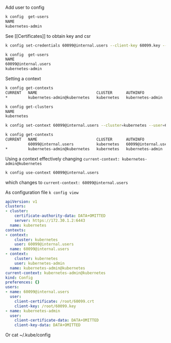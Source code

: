 Add user to config
```bash
k config  get-users
NAME
kubernetes-admin
```

See [[Certificates]] to obtain key and csr
```bash
k config set-credentials 60099@internal.users --client-key 60099.key --client-certificate 60099.crt
```

```bash
k config  get-users
NAME
60099@internal.users
kubernetes-admin
```

Setting a context
```bash
k config get-contexts
CURRENT   NAME                          CLUSTER      AUTHINFO           NAMESPACE
*         kubernetes-admin@kubernetes   kubernetes   kubernetes-admin

k config get-clusters
NAME
kubernetes
```

```bash
k config set-context 60099@internal.users --cluster=kubernetes --user=60099@internal.users
```

```bash
k config get-contexts
CURRENT   NAME                          CLUSTER      AUTHINFO               NAMESPACE
          60099@internal.users          kubernetes   60099@internal.users   
*         kubernetes-admin@kubernetes   kubernetes   kubernetes-admin
```

Using a context effectively changing `current-context: kubernetes-admin@kubernetes`

```bash
k config use-context 60099@internal.users
```
which changes to `current-context: 60099@internal.users`

As configuration file `k config view`
```yaml
apiVersion: v1
clusters:
- cluster:
    certificate-authority-data: DATA+OMITTED
    server: https://172.30.1.2:6443
  name: kubernetes
contexts:
- context:
    cluster: kubernetes
    user: 60099@internal.users
  name: 60099@internal.users
- context:
    cluster: kubernetes
    user: kubernetes-admin
  name: kubernetes-admin@kubernetes
current-context: kubernetes-admin@kubernetes
kind: Config
preferences: {}
users:
- name: 60099@internal.users
  user:
    client-certificate: /root/60099.crt
    client-key: /root/60099.key
- name: kubernetes-admin
  user:
    client-certificate-data: DATA+OMITTED
    client-key-data: DATA+OMITTED
```

Or cat ~/.kube/config

